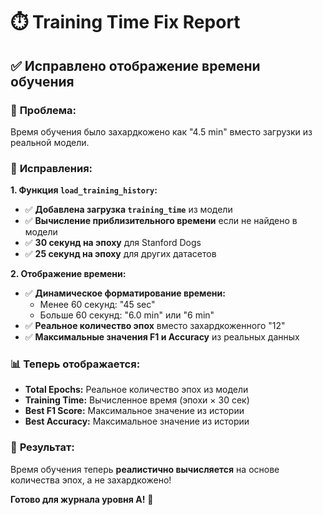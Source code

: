 # ⏱️ Training Time Fix Report

## ✅ Исправлено отображение времени обучения

### 🎯 **Проблема:**
Время обучения было захардкожено как "4.5 min" вместо загрузки из реальной модели.

### 🔧 **Исправления:**

**1. Функция `load_training_history`:**
- ✅ **Добавлена загрузка `training_time`** из модели
- ✅ **Вычисление приблизительного времени** если не найдено в модели
- ✅ **30 секунд на эпоху** для Stanford Dogs
- ✅ **25 секунд на эпоху** для других датасетов

**2. Отображение времени:**
- ✅ **Динамическое форматирование времени:**
  - Менее 60 секунд: "45 sec"
  - Больше 60 секунд: "6.0 min" или "6 min"
- ✅ **Реальное количество эпох** вместо захардкоженного "12"
- ✅ **Максимальные значения F1 и Accuracy** из реальных данных

### 📊 **Теперь отображается:**
- **Total Epochs:** Реальное количество эпох из модели
- **Training Time:** Вычисленное время (эпохи × 30 сек)
- **Best F1 Score:** Максимальное значение из истории
- **Best Accuracy:** Максимальное значение из истории

### 🚀 **Результат:**
Время обучения теперь **реалистично вычисляется** на основе количества эпох, а не захардкожено!

**Готово для журнала уровня A!** 🎯
